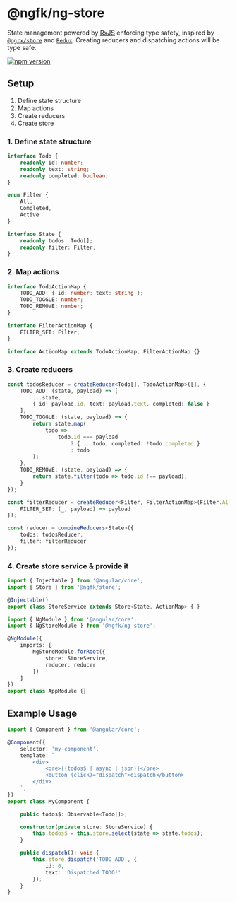 # @ngfk/ng-store

State management powered by [RxJS](https://github.com/ReactiveX/rxjs) enforcing type safety, inspired by [`@ngrx/store`](https://github.com/ngrx/platform) and [`Redux`](http://redux.js.org). Creating reducers and dispatching actions will be type safe.

[![npm version](https://img.shields.io/npm/v/@ngfk/ng-store.svg)](https://www.npmjs.com/package/@ngfk/ng-store)

## Setup

1. Define state structure
2. Map actions
3. Create reducers
4. Create store

### 1. Define state structure

```typescript
interface Todo {
    readonly id: number;
    readonly text: string;
    readonly completed: boolean;
}

enum Filter {
    All,
    Completed,
    Active
}

interface State {
    readonly todos: Todo[];
    readonly filter: Filter;
}
```

### 2. Map actions

```typescript
interface TodoActionMap {
    TODO_ADD: { id: number; text: string };
    TODO_TOGGLE: number;
    TODO_REMOVE: number;
}

interface FilterActionMap {
    FILTER_SET: Filter;
}

interface ActionMap extends TodoActionMap, FilterActionMap {}
```

### 3. Create reducers

```typescript
const todosReducer = createReducer<Todo[], TodoActionMap>([], {
    TODO_ADD: (state, payload) => [
        ...state,
        { id: payload.id, text: payload.text, completed: false }
    ],
    TODO_TOGGLE: (state, payload) => {
        return state.map(
            todo =>
                todo.id === payload
                    ? { ...todo, completed: !todo.completed }
                    : todo
        );
    },
    TODO_REMOVE: (state, payload) => {
        return state.filter(todo => todo.id !== payload);
    }
});

const filterReducer = createReducer<Filter, FilterActionMap>(Filter.All, {
    FILTER_SET: (_, payload) => payload
});

const reducer = combineReducers<State>({
    todos: todosReducer,
    filter: filterReducer
});
```

### 4. Create store service & provide it

```typescript
import { Injectable } from '@angular/core';
import { Store } from '@ngfk/store';

@Injectable()
export class StoreService extends Store<State, ActionMap> { }
```

```typescript
import { NgModule } from '@angular/core';
import { NgStoreModule } from '@ngfk/ng-store';

@NgModule({
    imports: [
        NgStoreModule.forRoot({
            store: StoreService,
            reducer: reducer
        })
    ]
})
export class AppModule {}

```

## Example Usage
```typescript
import { Component } from '@angular/core';

@Component({
    selector: 'my-component',
    template: `
        <div>
            <pre>{{todos$ | async | json}}</pre>
            <button (click)="dispatch">dispatch</button>
        </div>
    `,
})
export class MyComponent {

    public todos$: Observable<Todo[]>;

    constructor(private store: StoreService) {
        this.todos$ = this.store.select(state => state.todos);
    }

    public dispatch(): void {
        this.store.dispatch('TODO_ADD', {
            id: 0,
            text: 'Dispatched TODO!'
        });
    }
}
```